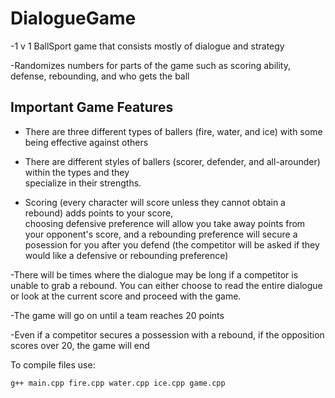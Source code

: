 # DialogueGame
-1 v 1 BallSport game that consists mostly of dialogue and strategy

-Randomizes numbers for parts of the game such as scoring ability, defense, rebounding, and who gets the ball

## Important Game Features

- There are three different types of ballers (fire, water, and ice) with some being effective against others</sup>

- There are different styles of ballers (scorer, defender, and all-arounder) within the types and they      
  specialize in their strengths.
  
- Scoring (every character will score unless they cannot obtain a rebound) adds points to your score,       
  choosing defensive preference will allow you take away points from your opponent's score, and
  a rebounding preference will secure a posession for you after you defend
  (the competitor will be asked if they would like a defensive or rebounding preference)
  
 -There will be times where the dialogue may be long if a competitor is unable to grab a rebound. You can
  either choose to read the entire dialogue or look at the current score and proceed with the game.
  
 -The game will go on until a team reaches 20 points
 
 -Even if a competitor secures a possession with a rebound, if the opposition scores over 20, the game
  will end


  To compile files use: 
  ```
  g++ main.cpp fire.cpp water.cpp ice.cpp game.cpp
  ```
